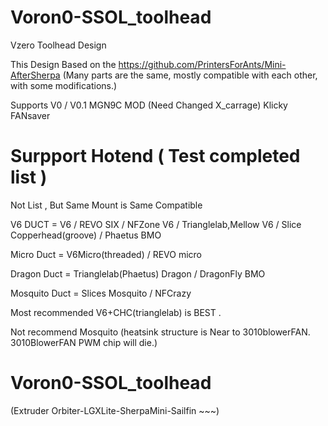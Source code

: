 # Voron0-SSOL_toolhead
Vzero Toolhead Design 

This Design Based on the https://github.com/PrintersForAnts/Mini-AfterSherpa 
(Many parts are the same, mostly compatible with each other, with some modifications.)

Supports 
V0 / V0.1 
MGN9C MOD (Need Changed X_carrage)
Klicky
FANsaver

# Surpport  Hotend ( Test completed list   )
 Not List , But Same Mount is Same Compatible

V6 DUCT = V6 / REVO SIX /  NFZone V6 / Trianglelab,Mellow V6 / Slice Copperhead(groove) / Phaetus BMO 

Micro Duct = V6Micro(threaded) / REVO micro 

Dragon Duct = Trianglelab(Phaetus) Dragon / DragonFly BMO 

Mosquito Duct = Slices Mosquito / NFCrazy 


Most recommended V6+CHC(trianglelab) is BEST .

Not recommend Mosquito (heatsink structure is Near to 3010blowerFAN. 3010BlowerFAN PWM chip will die.)



# Voron0-SSOL_toolhead

(Extruder  Orbiter-LGXLite-SherpaMini-Sailfin ~~~)
